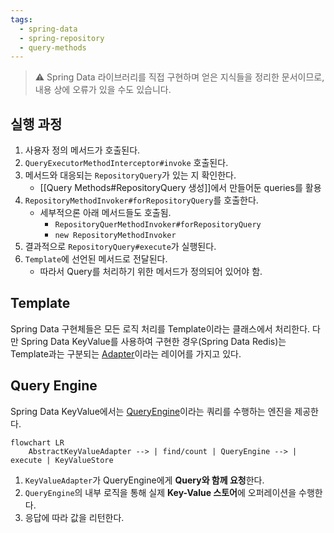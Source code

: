 ```yaml
---
tags:
  - spring-data
  - spring-repository
  - query-methods
---
```

> ⚠️ Spring Data 라이브러리를 직접 구현하며 얻은 지식들을 정리한 문서이므로, 내용 상에 오류가 있을 수도 있습니다.

## 실행 과정

1. 사용자 정의 메서드가 호출된다.
2. `QueryExecutorMethodInterceptor#invoke` 호출된다.
3. 메서드와 대응되는 `RepositoryQuery`가 있는 지 확인한다.
	- [[Query Methods#RepositoryQuery 생성]]에서 만들어둔 queries를 활용
4. `RepositoryMethodInvoker#forRepositoryQuery`를 호출한다.
	- 세부적으론 아래 메서드들도 호출됨.
		- `RepositoryQuerMethodInvoker#forRepositoryQuery`
		- `new RepositoryMethodInvoker`
5. 결과적으로 `RepositoryQuery#execute`가 실행된다.
6. `Template`에 선언된 메서드로 전달된다.
	- 따라서 Query를 처리하기 위한 메서드가 정의되어 있어야 함.

## Template

Spring Data 구현체들은 모든 로직 처리를 Template이라는 클래스에서 처리한다. 다만 Spring Data KeyValue를 사용하여 구현한 경우(Spring Data Redis)는 Template과는 구분되는 [Adapter](https://docs.spring.io/spring-data/keyvalue/docs/current/reference/html/#key-value.core-concepts)이라는 레이어를 가지고 있다.
## Query Engine

Spring Data KeyValue에서는 [QueryEngine](https://docs.spring.io/spring-data/keyvalue/docs/current/api/org/springframework/data/keyvalue/core/QueryEngine.html)이라는 쿼리를 수행하는 엔진을 제공한다. 

```mermaid
flowchart LR
	AbstractKeyValueAdapter --> | find/count | QueryEngine --> | execute | KeyValueStore
```

1. `KeyValueAdapter`가 QueryEngine에게 **Query와 함께 요청**한다.
2. `QueryEngine`의 내부 로직을 통해 실제 **Key-Value 스토어**에 오퍼레이션을 수행한다.
3. 응답에 따라 값을 리턴한다.
